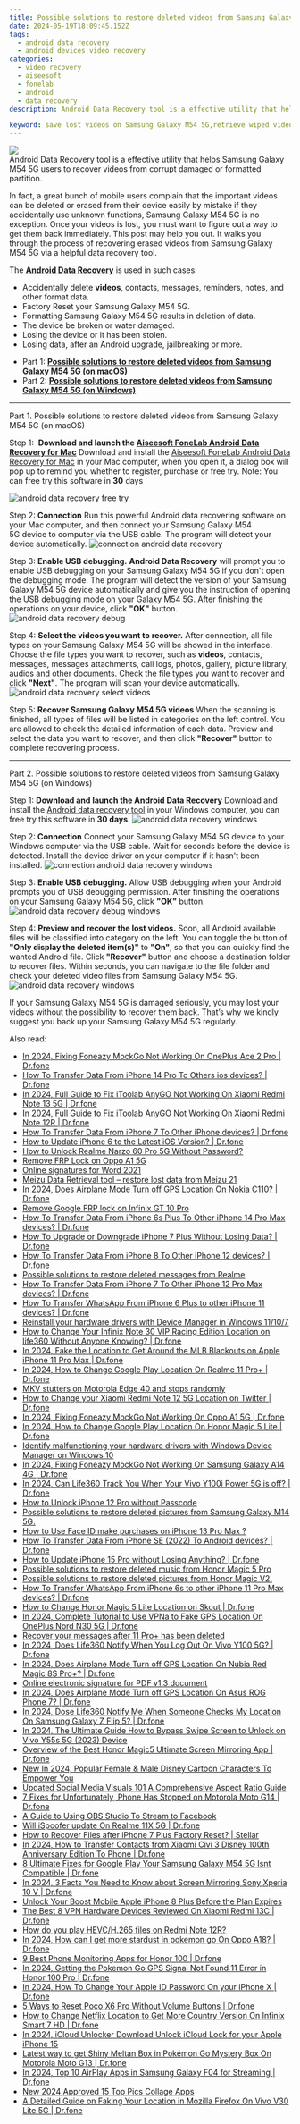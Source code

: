 ```yaml
---
title: Possible solutions to restore deleted videos from Samsung Galaxy M54 5G
date: 2024-05-19T18:09:45.152Z
tags: 
  - android data recovery
  - android devices video recovery
categories: 
  - video recovery
  - aiseesoft
  - fonelab
  - android
  - data recovery
description: Android Data Recovery tool is a effective utility that helps Samsung Galaxy M54 5G users to recover videos from corrupt damaged or formatted partition.

keyword: save lost videos on Samsung Galaxy M54 5G,retrieve wiped videos Samsung Galaxy M54 5G,undeleted videos from Samsung Galaxy M54 5G,Samsung Galaxy M54 5G videos recovery,Regain missing videos on Samsung Galaxy M54 5G,Samsung Galaxy M54 5G videos retrieval,deletes video of Samsung Galaxy M54 5G,how to restore your files from Samsung Galaxy M54 5G,how to recover video on Samsung Galaxy M54 5G,Samsung Galaxy M54 5G video deleted itself,how to retrieve deleted video from my Samsung Galaxy M54 5G,how can i get video back on Samsung Galaxy M54 5G
---
```


<img src="https://img0mobiles.techidaily.com/images/best-assets/devices/samsung/samsung-galaxy-m54-5g/3.jpg" class="atpl-imgstyle"  />

<div class="atpl-content atpl-for-fonelab-android recover-video">

<div class="atpl-post-description-part-1">
Android Data Recovery tool is a effective utility that helps Samsung Galaxy M54 5G users to recover videos from corrupt damaged or formatted partition.

</div>

<div class="atpl-post-description-part-2">
<div class="tpl-content-sub-paragraph-normal">
    <p>
        In fact, a great bunch of mobile users complain that the important videos can be deleted or erased from their device easily by mistake if they accidentally use unknown functions, Samsung Galaxy M54 5G is no exception. Once your videos is lost, you must want to figure out a way to get them back immediately. This post may help you out. It walks you through the process of recovering erased videos from Samsung Galaxy M54 5G via a helpful data recovery tool.
    </p>
</div>
</div>

<div class="atpl-post-description-part-3">
<div class="tpl-content-sub-paragraph-normal">
  <p>
      The <a href="https://tools.techidaily.com/aiseesoft-android-data-recovery/" ><strong>Android Data Recovery</strong></a> is used in such cases:
  </p>
  <ul class="tpl-content-sub-paragraph-ul-style">
    <li>Accidentally delete <strong>videos</strong>, contacts, messages, reminders, notes, and other format data.</li>
    <li>Factory Reset your Samsung Galaxy M54 5G.</li>
    <li>Formatting Samsung Galaxy M54 5G results in deletion of data.</li>
    <li>The device be broken or water damaged.</li>
    <li>Losing the device or it has been stolen.</li>
    <li>Losing data, after an Android upgrade, jailbreaking or more.</li>
  </ul>
</div>
</div>

<ul>
  <li>Part 1: <strong><a href="#p1"> Possible solutions to restore deleted videos from Samsung Galaxy M54 5G  (on macOS)</a></strong></li>
  <li>Part 2: <strong><a href="#p2"> Possible solutions to restore deleted videos from Samsung Galaxy M54 5G  (on Windows)</a></strong></li>
</ul>

<!-- Part 1 -->
<a id="p1" name="p1" ></a><hr>

<div>
  <span class="atpl-step-part-style">Part 1. Possible solutions to restore deleted videos from Samsung Galaxy M54 5G (on macOS)</span>
</div>  

<span class="atpl-stepstyle-a"><span>Step 1: </span></span> <strong>Download and launch the <a href="https://tools.techidaily.com/aiseesoft-android-data-recovery-for-mac/" >Aiseesoft FoneLab Android Data Recovery for Mac</a></strong>
Download and install the <a href="https://tools.techidaily.com/aiseesoft-android-data-recovery-for-mac/" >Aiseesoft FoneLab Android Data Recovery for Mac</a> in your Mac computer, when you open it, a dialog box will pop up to remind you whether to register, purchase or free try.
Note: You can free try this software in <strong>30</strong> days

<img src="https://tools.techidaily.com/images/apps/aiseesoft/android-data-recovery/mac-free-try.png" class="atpl-imgstyle" alt="android data recovery free try" />

<span class="atpl-stepstyle-a"><span>Step 2: </span></span> <strong>Connection</strong>
Run this powerful Android data recovering software on your Mac computer, and then connect your Samsung Galaxy M54 5G device to computer via the USB cable. The program will detect your device automatically.
<img src="https://tools.techidaily.com/images/apps/aiseesoft/android-data-recovery/mac-connection-interface.jpg" class="atpl-imgstyle" alt="connection android data recovery" />

<span class="atpl-stepstyle-a"><span>Step 3: </span></span> <strong>Enable USB debugging.</strong>
<strong>Android Data Recovery</strong> will prompt you to enable USB debugging on your Samsung Galaxy M54 5G if you don't open the debugging mode. The program will detect the version of your Samsung Galaxy M54 5G device automatically and give you the instruction of opening the USB debugging mode on your Galaxy M54 5G. After finishing the operations on your device, click <strong>"OK"</strong> button.
<img src="https://tools.techidaily.com/images/apps/aiseesoft/android-data-recovery/mac-android-usb-debug.jpg"  class="atpl-imgstyle" alt="android data recovery debug" />

<span class="atpl-stepstyle-a"><span>Step 4: </span></span> <strong>Select the videos you want to recover.</strong>
After connection, all file types on your Samsung Galaxy M54 5G will be showed in the interface. Choose the file types you want to recover, such as <strong>videos</strong>, contacts, messages, messages attachments, call logs, photos, gallery, picture library,  audios and other documents. Check the file types you want to recover and click <b>"Next"</b>. The program will scan your device automatically.
<img src="https://tools.techidaily.com/images/apps/aiseesoft/android-data-recovery/mac-choose-type-videos.jpg" class="atpl-imgstyle" alt="android data recovery select videos" />

<span class="atpl-stepstyle-a"><span>Step 5: </span></span> <strong>Recover Samsung Galaxy M54 5G videos</strong>
When the scanning is finished, all types of files will be listed in categories on the left control. You are allowed to check the detailed information of each data. Preview and select the data you want to recover, and then click <b>"Recover"</b> button to complete recovering process.


<a id="p2" name="p2"></a><hr>

<!-- Part 2 -->
<div>
<span class="atpl-step-part-style">Part 2. Possible solutions to restore deleted videos from Samsung Galaxy M54 5G (on Windows)</span>
</div>

<span class="atpl-stepstyle-a"><span>Step 1: </span></span> <strong>Download and launch the Android Data Recovery</strong>
Download and install the <a href="https://tools.techidaily.com/aiseesoft-android-data-recovery-for-win/" >Android data recovery tool</a> in your Windows computer, you can free try this software in <b>30 days</b>.
<img src="https://tools.techidaily.com/images/apps/aiseesoft/android-data-recovery/win-start-interface.png"  class="atpl-imgstyle" alt="android data recovery windows" />

<span class="atpl-stepstyle-a"><span>Step 2: </span></span> <strong>Connection</strong>
Connect your Samsung Galaxy M54 5G device to your Windows computer via the USB cable. Wait for seconds before the device is detected. Install the device driver on your computer if it hasn't been installed.
<img src="https://tools.techidaily.com/images/apps/aiseesoft/android-data-recovery/win-connection-interface.png" class="atpl-imgstyle" alt="connection android data recovery windows" />

<span class="atpl-stepstyle-a"><span>Step 3: </span></span> <strong>Enable USB debugging.</strong>
Allow USB debugging when your Android prompts you of USB debugging permission. After finishing the operations on your Samsung Galaxy M54 5G, click <b>"OK"</b> button.
<img src="https://tools.techidaily.com/images/apps/aiseesoft/android-data-recovery/win-android-usb-debug.png" class="atpl-imgstyle" alt="android data recovery debug windows" />

<span class="atpl-stepstyle-a"><span>Step 4: </span></span> <strong>Preview and recover the lost videos.</strong>
Soon, all Android available files will be classified into category on the left. You can toggle the button of <b>"Only display the deleted item(s)"</b> to <b>"On"</b>, so that you can quickly find the wanted Android file. Click <b>"Recover"</b> button and choose a destination folder to recover files. Within seconds, you can navigate to the file folder and check your deleted video files from Samsung Galaxy M54 5G.
<img src="https://tools.techidaily.com/images/apps/aiseesoft/android-data-recovery/win-recover-videos.jpg" class="atpl-imgstyle" alt="android data recovery windows" />

<div class="atpl-post-description-part-4">
<div class="tpl-content-sub-paragraph-normal">
    <p>
        If your Samsung Galaxy M54 5G is damaged seriously, you may lost your videos without the possibility to recover them back. That’s why we kindly suggest you back up your Samsung Galaxy M54 5G regularly.
    </p>
</div>
</div>

<ins class="adsbygoogle"
     style="display:block"
     data-ad-client="ca-pub-7571918770474297"
     data-ad-slot="8358498916"
     data-ad-format="auto"
     data-full-width-responsive="true"></ins>



</div>
<ins class="adsbygoogle"
    style="display:block"
    data-ad-format="autorelaxed"
    data-ad-client="ca-pub-7571918770474297"
    data-ad-slot="1223367746"></ins>

<span class="atpl-alsoreadstyle">Also read:</span>
<div><ul>
<li><a href="https://review-topics.techidaily.com/in-2024-fixing-foneazy-mockgo-not-working-on-oneplus-ace-2-pro-drfone-by-drfone-virtual-android/"><u>In 2024, Fixing Foneazy MockGo Not Working On OnePlus Ace 2 Pro | Dr.fone</u></a></li>
<li><a href="https://review-topics.techidaily.com/how-to-transfer-data-from-iphone-14-pro-to-others-ios-devices-drfone-by-drfone-transfer-data-from-ios-transfer-data-from-ios/"><u>How To Transfer Data From iPhone 14 Pro To Others ios devices? | Dr.fone</u></a></li>
<li><a href="https://review-topics.techidaily.com/in-2024-full-guide-to-fix-itoolab-anygo-not-working-on-xiaomi-redmi-note-13-5g-drfone-by-drfone-virtual-android/"><u>In 2024, Full Guide to Fix iToolab AnyGO Not Working On Xiaomi Redmi Note 13 5G | Dr.fone</u></a></li>
<li><a href="https://review-topics.techidaily.com/in-2024-full-guide-to-fix-itoolab-anygo-not-working-on-xiaomi-redmi-note-12r-drfone-by-drfone-virtual-android/"><u>In 2024, Full Guide to Fix iToolab AnyGO Not Working On Xiaomi Redmi Note 12R | Dr.fone</u></a></li>
<li><a href="https://review-topics.techidaily.com/how-to-transfer-data-from-iphone-7-to-other-iphone-devices-drfone-by-drfone-transfer-data-from-ios-transfer-data-from-ios/"><u>How To Transfer Data From iPhone 7 To Other iPhone devices? | Dr.fone</u></a></li>
<li><a href="https://review-topics.techidaily.com/how-to-update-iphone-6-to-the-latest-ios-version-drfone-by-drfone-ios-system-repair-ios-system-repair/"><u>How to Update iPhone 6 to the Latest iOS Version? | Dr.fone</u></a></li>
<li><a href="https://review-topics.techidaily.com/how-to-unlock-realme-narzo-60-pro-5g-without-password-by-drfone-android-unlock-android-unlock/"><u>How to Unlock Realme Narzo 60 Pro 5G Without Password?</u></a></li>
<li><a href="https://review-topics.techidaily.com/remove-frp-lock-on-oppo-a1-5g-by-drfone-android-unlock-remove-google-frp/"><u>Remove FRP Lock on Oppo A1 5G</u></a></li>
<li><a href="https://review-topics.techidaily.com/online-signatures-for-word-2021-by-ldigisigner-sign-a-word-sign-a-word/"><u>Online signatures for Word 2021</u></a></li>
<li><a href="https://review-topics.techidaily.com/meizu-data-retrieval-tool-restore-lost-data-from-meizu-21-by-fonelab-android-recover-data/"><u>Meizu Data Retrieval tool – restore lost data from Meizu 21</u></a></li>
<li><a href="https://review-topics.techidaily.com/in-2024-does-airplane-mode-turn-off-gps-location-on-nokia-c110-drfone-by-drfone-virtual-android/"><u>In 2024, Does Airplane Mode Turn off GPS Location On Nokia C110? | Dr.fone</u></a></li>
<li><a href="https://review-topics.techidaily.com/remove-google-frp-lock-on-infinix-gt-10-pro-by-drfone-android-unlock-remove-google-frp/"><u>Remove Google FRP lock on Infinix GT 10 Pro</u></a></li>
<li><a href="https://review-topics.techidaily.com/how-to-transfer-data-from-iphone-6s-plus-to-other-iphone-14-pro-max-devices-drfone-by-drfone-transfer-data-from-ios-transfer-data-from-ios/"><u>How To Transfer Data From iPhone 6s Plus To Other iPhone 14 Pro Max devices? | Dr.fone</u></a></li>
<li><a href="https://review-topics.techidaily.com/how-to-upgrade-or-downgrade-iphone-7-plus-without-losing-data-drfone-by-drfone-ios-system-repair-ios-system-repair/"><u>How To Upgrade or Downgrade iPhone 7 Plus Without Losing Data? | Dr.fone</u></a></li>
<li><a href="https://review-topics.techidaily.com/how-to-transfer-data-from-iphone-8-to-other-iphone-12-devices-drfone-by-drfone-transfer-data-from-ios-transfer-data-from-ios/"><u>How To Transfer Data From iPhone 8 To Other iPhone 12 devices? | Dr.fone</u></a></li>
<li><a href="https://review-topics.techidaily.com/possible-solutions-to-restore-deleted-messages-from-realme-by-fonelab-android-recover-messages/"><u>Possible solutions to restore deleted messages from Realme</u></a></li>
<li><a href="https://review-topics.techidaily.com/how-to-transfer-data-from-iphone-7-to-other-iphone-12-pro-max-devices-drfone-by-drfone-transfer-data-from-ios-transfer-data-from-ios/"><u>How To Transfer Data From iPhone 7 To Other iPhone 12 Pro Max devices? | Dr.fone</u></a></li>
<li><a href="https://review-topics.techidaily.com/how-to-transfer-whatsapp-from-iphone-6-plus-to-other-iphone-11-devices-drfone-by-drfone-transfer-whatsapp-from-ios-transfer-whatsapp-from-ios/"><u>How To Transfer WhatsApp From iPhone 6 Plus to other iPhone 11 devices? | Dr.fone</u></a></li>
<li><a href="https://review-topics.techidaily.com/reinstall-your-hardware-drivers-with-device-manager-in-windows-11107-by-drivereasy-guide/"><u>Reinstall your hardware drivers with Device Manager in Windows 11/10/7</u></a></li>
<li><a href="https://review-topics.techidaily.com/how-to-change-your-infinix-note-30-vip-racing-edition-location-on-life360-without-anyone-knowing-drfone-by-drfone-virtual-android/"><u>How to Change Your Infinix Note 30 VIP Racing Edition Location on life360 Without Anyone Knowing? | Dr.fone</u></a></li>
<li><a href="https://review-topics.techidaily.com/in-2024-fake-the-location-to-get-around-the-mlb-blackouts-on-apple-iphone-11-pro-max-drfone-by-drfone-virtual-ios/"><u>In 2024, Fake the Location to Get Around the MLB Blackouts on Apple iPhone 11 Pro Max | Dr.fone</u></a></li>
<li><a href="https://review-topics.techidaily.com/in-2024-how-to-change-google-play-location-on-realme-11-proplus-drfone-by-drfone-virtual-android/"><u>In 2024, How to Change Google Play Location On Realme 11 Pro+ | Dr.fone</u></a></li>
<li><a href="https://review-topics.techidaily.com/mkv-stutters-on-motorola-edge-40-and-stops-randomly-by-aiseesoft-video-converter-play-mkv-on-android/"><u>MKV stutters on Motorola Edge 40 and stops randomly</u></a></li>
<li><a href="https://review-topics.techidaily.com/how-to-change-your-xiaomi-redmi-note-12-5g-location-on-twitter-drfone-by-drfone-virtual-android/"><u>How to Change your Xiaomi Redmi Note 12 5G Location on Twitter | Dr.fone</u></a></li>
<li><a href="https://review-topics.techidaily.com/in-2024-fixing-foneazy-mockgo-not-working-on-oppo-a1-5g-drfone-by-drfone-virtual-android/"><u>In 2024, Fixing Foneazy MockGo Not Working On Oppo A1 5G | Dr.fone</u></a></li>
<li><a href="https://review-topics.techidaily.com/in-2024-how-to-change-google-play-location-on-honor-magic-5-lite-drfone-by-drfone-virtual-android/"><u>In 2024, How to Change Google Play Location On Honor Magic 5 Lite | Dr.fone</u></a></li>
<li><a href="https://review-topics.techidaily.com/identify-malfunctioning-your-hardware-drivers-with-windows-device-manager-on-windows-10-by-drivereasy-guide/"><u>Identify malfunctioning your hardware drivers with Windows Device Manager on Windows 10</u></a></li>
<li><a href="https://review-topics.techidaily.com/in-2024-fixing-foneazy-mockgo-not-working-on-samsung-galaxy-a14-4g-drfone-by-drfone-virtual-android/"><u>In 2024, Fixing Foneazy MockGo Not Working On Samsung Galaxy A14 4G | Dr.fone</u></a></li>
<li><a href="https://review-topics.techidaily.com/in-2024-can-life360-track-you-when-your-vivo-y100i-power-5g-is-off-drfone-by-drfone-virtual-android/"><u>In 2024, Can Life360 Track You When Your Vivo Y100i Power 5G is off? | Dr.fone</u></a></li>
<li><a href="https://review-topics.techidaily.com/how-to-unlock-iphone-12-pro-without-passcode-by-drfone-ios-unlock-ios-unlock/"><u>How to Unlock iPhone 12 Pro without Passcode</u></a></li>
<li><a href="https://review-topics.techidaily.com/possible-solutions-to-restore-deleted-pictures-from-samsung-galaxy-m14-5g-by-fonelab-android-recover-pictures/"><u>Possible solutions to restore deleted pictures from Samsung Galaxy M14 5G.</u></a></li>
<li><a href="https://review-topics.techidaily.com/how-to-use-face-id-make-purchases-on-iphone-13-pro-max-by-drfone-ios-unlock-ios-unlock/"><u>How to Use Face ID make purchases on iPhone 13 Pro Max ?</u></a></li>
<li><a href="https://review-topics.techidaily.com/how-to-transfer-data-from-iphone-se-2022-to-android-devices-drfone-by-drfone-transfer-data-from-ios-transfer-data-from-ios/"><u>How To Transfer Data From iPhone SE (2022) To Android devices? | Dr.fone</u></a></li>
<li><a href="https://review-topics.techidaily.com/how-to-update-iphone-15-pro-without-losing-anything-drfone-by-drfone-ios-system-repair-ios-system-repair/"><u>How to Update iPhone 15 Pro without Losing Anything? | Dr.fone</u></a></li>
<li><a href="https://review-topics.techidaily.com/possible-solutions-to-restore-deleted-music-from-honor-magic-5-pro-by-fonelab-android-recover-music/"><u>Possible solutions to restore deleted music from Honor Magic 5 Pro</u></a></li>
<li><a href="https://review-topics.techidaily.com/possible-solutions-to-restore-deleted-pictures-from-honor-magic-v2-by-fonelab-android-recover-pictures/"><u>Possible solutions to restore deleted pictures from Honor Magic V2.</u></a></li>
<li><a href="https://review-topics.techidaily.com/how-to-transfer-whatsapp-from-iphone-6s-to-other-iphone-11-pro-max-devices-drfone-by-drfone-transfer-whatsapp-from-ios-transfer-whatsapp-from-ios/"><u>How To Transfer WhatsApp From iPhone 6s to other iPhone 11 Pro Max devices? | Dr.fone</u></a></li>
<li><a href="https://review-topics.techidaily.com/how-to-change-honor-magic-5-lite-location-on-skout-drfone-by-drfone-virtual-android/"><u>How to Change Honor Magic 5 Lite Location on Skout | Dr.fone</u></a></li>
<li><a href="https://review-topics.techidaily.com/in-2024-complete-tutorial-to-use-vpna-to-fake-gps-location-on-oneplus-nord-n30-5g-drfone-by-drfone-virtual-android/"><u>In 2024, Complete Tutorial to Use VPNa to Fake GPS Location On OnePlus Nord N30 5G | Dr.fone</u></a></li>
<li><a href="https://review-topics.techidaily.com/recover-your-messages-after-11-proplus-has-been-deleted-by-fonelab-android-recover-messages/"><u>Recover your messages after 11 Pro+ has been deleted</u></a></li>
<li><a href="https://review-topics.techidaily.com/in-2024-does-life360-notify-when-you-log-out-on-vivo-y100-5g-drfone-by-drfone-virtual-android/"><u>In 2024, Does Life360 Notify When You Log Out On Vivo Y100 5G? | Dr.fone</u></a></li>
<li><a href="https://review-topics.techidaily.com/in-2024-does-airplane-mode-turn-off-gps-location-on-nubia-red-magic-8s-proplus-drfone-by-drfone-virtual-android/"><u>In 2024, Does Airplane Mode Turn off GPS Location On Nubia Red Magic 8S Pro+? | Dr.fone</u></a></li>
<li><a href="https://review-topics.techidaily.com/online-electronic-signature-for-pdf-v13-document-by-ldigisigner-sign-a-pdf-sign-a-pdf/"><u>Online electronic signature for PDF v1.3 document</u></a></li>
<li><a href="https://review-topics.techidaily.com/in-2024-does-airplane-mode-turn-off-gps-location-on-asus-rog-phone-7-drfone-by-drfone-virtual-android/"><u>In 2024, Does Airplane Mode Turn off GPS Location On Asus ROG Phone 7? | Dr.fone</u></a></li>
<li><a href="https://review-topics.techidaily.com/in-2024-dose-life360-notify-me-when-someone-checks-my-location-on-samsung-galaxy-z-flip-5-drfone-by-drfone-virtual-android/"><u>In 2024, Dose Life360 Notify Me When Someone Checks My Location On Samsung Galaxy Z Flip 5? | Dr.fone</u></a></li>
<li><a href="https://android-unlock.techidaily.com/in-2024-the-ultimate-guide-how-to-bypass-swipe-screen-to-unlock-on-vivo-y55s-5g-2023-device-by-drfone-android/"><u>In 2024, The Ultimate Guide How to Bypass Swipe Screen to Unlock on Vivo Y55s 5G (2023) Device</u></a></li>
<li><a href="https://screen-mirror.techidaily.com/overview-of-the-best-honor-magic5-ultimate-screen-mirroring-app-drfone-by-drfone-android/"><u>Overview of the Best Honor Magic5 Ultimate Screen Mirroring App | Dr.fone</u></a></li>
<li><a href="https://animation-videos.techidaily.com/new-in-2024-popular-female-and-male-disney-cartoon-characters-to-empower-you/"><u>New In 2024, Popular Female & Male Disney Cartoon Characters To Empower You</u></a></li>
<li><a href="https://ai-vdieo-software.techidaily.com/updated-social-media-visuals-101-a-comprehensive-aspect-ratio-guide/"><u>Updated Social Media Visuals 101 A Comprehensive Aspect Ratio Guide</u></a></li>
<li><a href="https://howto.techidaily.com/7-fixes-for-unfortunately-phone-has-stopped-on-motorola-moto-g14-drfone-by-drfone-fix-android-problems-fix-android-problems/"><u>7 Fixes for Unfortunately, Phone Has Stopped on Motorola Moto G14 | Dr.fone</u></a></li>
<li><a href="https://ai-live-streaming.techidaily.com/a-guide-to-using-obs-studio-to-stream-to-facebook/"><u>A Guide to Using OBS Studio To Stream to Facebook</u></a></li>
<li><a href="https://fake-location.techidaily.com/will-ispoofer-update-on-realme-11x-5g-drfone-by-drfone-virtual-android/"><u>Will iSpoofer update On Realme 11X 5G | Dr.fone</u></a></li>
<li><a href="https://blog-min.techidaily.com/how-to-recover-files-after-iphone-7-plus-factory-reset-stellar-by-stellar-data-recovery-ios-iphone-data-recovery/"><u>How to Recover Files after iPhone 7 Plus Factory Reset? | Stellar</u></a></li>
<li><a href="https://android-transfer.techidaily.com/in-2024-how-to-transfer-contacts-from-xiaomi-civi-3-disney-100th-anniversary-edition-to-phone-drfone-by-drfone-transfer-from-android-transfer-from-android/"><u>In 2024, How to Transfer Contacts from Xiaomi Civi 3 Disney 100th Anniversary Edition To Phone | Dr.fone</u></a></li>
<li><a href="https://howto.techidaily.com/8-ultimate-fixes-for-google-play-your-samsung-galaxy-m54-5g-isnt-compatible-drfone-by-drfone-fix-android-problems-fix-android-problems/"><u>8 Ultimate Fixes for Google Play Your Samsung Galaxy M54 5G Isnt Compatible | Dr.fone</u></a></li>
<li><a href="https://screen-mirror.techidaily.com/in-2024-3-facts-you-need-to-know-about-screen-mirroring-sony-xperia-10-v-drfone-by-drfone-android/"><u>In 2024, 3 Facts You Need to Know about Screen Mirroring Sony Xperia 10 V | Dr.fone</u></a></li>
<li><a href="https://sim-unlock.techidaily.com/unlock-your-boost-mobile-apple-iphone-8-plus-before-the-plan-expires-by-drfone-ios/"><u>Unlock Your Boost Mobile Apple iPhone 8 Plus Before the Plan Expires</u></a></li>
<li><a href="https://fake-location.techidaily.com/the-best-8-vpn-hardware-devices-reviewed-on-xiaomi-redmi-13c-drfone-by-drfone-virtual-android/"><u>The Best 8 VPN Hardware Devices Reviewed On Xiaomi Redmi 13C | Dr.fone</u></a></li>
<li><a href="https://phone-solutions.techidaily.com/how-do-you-play-hevc-h-265-files-on-redmi-note-12r-by-aiseesoft-video-converter-play-hevc-video-on-android/"><u>How do you play HEVC/H.265 files on Redmi Note 12R?</u></a></li>
<li><a href="https://android-pokemon-go.techidaily.com/in-2024-how-can-i-get-more-stardust-in-pokemon-go-on-oppo-a18-drfone-by-drfone-virtual-android/"><u>In 2024, How can I get more stardust in pokemon go On Oppo A18? | Dr.fone</u></a></li>
<li><a href="https://android-location-track.techidaily.com/9-best-phone-monitoring-apps-for-honor-100-drfone-by-drfone-virtual-android/"><u>9 Best Phone Monitoring Apps for Honor 100 | Dr.fone</u></a></li>
<li><a href="https://android-location.techidaily.com/in-2024-getting-the-pokemon-go-gps-signal-not-found-11-error-in-honor-100-pro-drfone-by-drfone-virtual/"><u>In 2024, Getting the Pokemon Go GPS Signal Not Found 11 Error in Honor 100 Pro | Dr.fone</u></a></li>
<li><a href="https://iphone-unlock.techidaily.com/in-2024-how-to-change-your-apple-id-password-on-your-iphone-x-drfone-by-drfone-ios/"><u>In 2024, How To Change Your Apple ID Password On your iPhone X | Dr.fone</u></a></li>
<li><a href="https://phone-solutions.techidaily.com/5-ways-to-reset-poco-x6-pro-without-volume-buttons-drfone-by-drfone-reset-android-reset-android/"><u>5 Ways to Reset Poco X6 Pro Without Volume Buttons | Dr.fone</u></a></li>
<li><a href="https://fake-location.techidaily.com/how-to-change-netflix-location-to-get-more-country-version-on-infinix-smart-7-hd-drfone-by-drfone-virtual-android/"><u>How to Change Netflix Location to Get More Country Version On Infinix Smart 7 HD | Dr.fone</u></a></li>
<li><a href="https://activate-lock.techidaily.com/in-2024-icloud-unlocker-download-unlock-icloud-lock-for-your-apple-iphone-15-by-drfone-ios/"><u>In 2024, iCloud Unlocker Download Unlock iCloud Lock for your Apple iPhone 15</u></a></li>
<li><a href="https://android-pokemon-go.techidaily.com/latest-way-to-get-shiny-meltan-box-in-pokemon-go-mystery-box-on-motorola-moto-g13-drfone-by-drfone-virtual-android/"><u>Latest way to get Shiny Meltan Box in Pokémon Go Mystery Box On Motorola Moto G13 | Dr.fone</u></a></li>
<li><a href="https://screen-mirror.techidaily.com/in-2024-top-10-airplay-apps-in-samsung-galaxy-f04-for-streaming-drfone-by-drfone-android/"><u>In 2024, Top 10 AirPlay Apps in Samsung Galaxy F04 for Streaming | Dr.fone</u></a></li>
<li><a href="https://animation-videos.techidaily.com/new-2024-approved-15-top-pics-collage-apps/"><u>New 2024 Approved 15 Top Pics Collage Apps</u></a></li>
<li><a href="https://location-fake.techidaily.com/a-detailed-guide-on-faking-your-location-in-mozilla-firefox-on-vivo-v30-lite-5g-drfone-by-drfone-virtual-android/"><u>A Detailed Guide on Faking Your Location in Mozilla Firefox On Vivo V30 Lite 5G | Dr.fone</u></a></li>
</ul></div>


